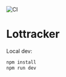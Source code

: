 ![CI](https://github.com/Rafael-Tormes/completeLiquidation/actions/workflows/ci.yml/badge.svg)

# Lottracker

Local dev:

```bash
npm install
npm run dev
```
